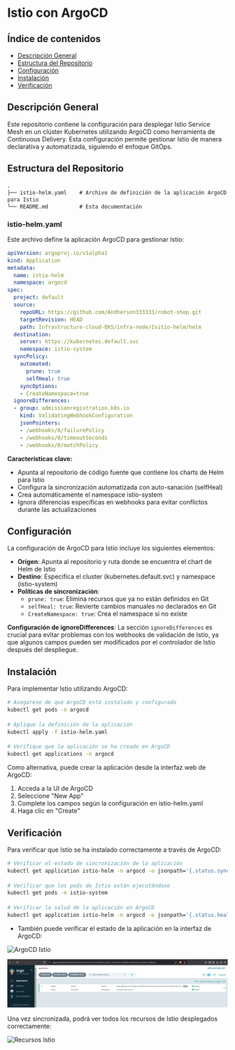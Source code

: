 # Istio con ArgoCD

## Índice de contenidos
* [Descripción General](#descripcion)
* [Estructura del Repositorio](#estructura)
* [Configuración](#configuracion)
* [Instalación](#instalacion)
* [Verificación](#verificacion)

<a name="descripcion"></a>
## Descripción General
Este repositorio contiene la configuración para desplegar Istio Service Mesh en un clúster Kubernetes utilizando ArgoCD como herramienta de Continuous Delivery. Esta configuración permite gestionar Istio de manera declarativa y automatizada, siguiendo el enfoque GitOps.

<a name="estructura"></a>
## Estructura del Repositorio
```
.
├── istio-helm.yaml    # Archivo de definición de la aplicación ArgoCD para Istio
└── README.md          # Esta documentación
```

### istio-helm.yaml
Este archivo define la aplicación ArgoCD para gestionar Istio:

```yaml
apiVersion: argoproj.io/v1alpha1
kind: Application
metadata:
  name: istio-helm
  namespace: argocd
spec:
  project: default
  source:
    repoURL: https://github.com/Andherson333333/robot-shop.git
    targetRevision: HEAD
    path: Infrastructure-cloud-EKS/infra-node/Isitio-helm/helm
  destination:
    server: https://kubernetes.default.svc
    namespace: istio-system
  syncPolicy:
    automated:
      prune: true
      selfHeal: true
    syncOptions:
    - CreateNamespace=true
  ignoreDifferences:
  - group: admissionregistration.k8s.io
    kind: ValidatingWebhookConfiguration
    jsonPointers:
    - /webhooks/0/failurePolicy
    - /webhooks/0/timeoutSeconds
    - /webhooks/0/matchPolicy
```

**Características clave:**
- Apunta al repositorio de código fuente que contiene los charts de Helm para Istio
- Configura la sincronización automatizada con auto-sanación (selfHeal)
- Crea automáticamente el namespace istio-system
- Ignora diferencias específicas en webhooks para evitar conflictos durante las actualizaciones

<a name="configuracion"></a>
## Configuración

La configuración de ArgoCD para Istio incluye los siguientes elementos:

- **Origen**: Apunta al repositorio y ruta donde se encuentra el chart de Helm de Istio
- **Destino**: Especifica el cluster (kubernetes.default.svc) y namespace (istio-system)
- **Políticas de sincronización**:
  - `prune: true`: Elimina recursos que ya no están definidos en Git
  - `selfHeal: true`: Revierte cambios manuales no declarados en Git
  - `CreateNamespace: true`: Crea el namespace si no existe

**Configuración de ignoreDifferences**:
La sección `ignoreDifferences` es crucial para evitar problemas con los webhooks de validación de Istio, ya que algunos campos pueden ser modificados por el controlador de Istio después del despliegue.

<a name="instalacion"></a>
## Instalación

Para implementar Istio utilizando ArgoCD:

```bash
# Asegúrese de que ArgoCD está instalado y configurado
kubectl get pods -n argocd

# Aplique la definición de la aplicación
kubectl apply -f istio-helm.yaml

# Verifique que la aplicación se ha creado en ArgoCD
kubectl get applications -n argocd
```

Como alternativa, puede crear la aplicación desde la interfaz web de ArgoCD:

1. Acceda a la UI de ArgoCD
2. Seleccione "New App"
3. Complete los campos según la configuración en istio-helm.yaml
4. Haga clic en "Create"

<a name="verificacion"></a>
## Verificación

Para verificar que Istio se ha instalado correctamente a través de ArgoCD:

```bash
# Verificar el estado de sincronización de la aplicación
kubectl get application istio-helm -n argocd -o jsonpath='{.status.sync.status}'

# Verificar que los pods de Istio están ejecutándose
kubectl get pods -n istio-system

# Verificar la salud de la aplicación en ArgoCD
kubectl get application istio-helm -n argocd -o jsonpath='{.status.health.status}'
```

- También puede verificar el estado de la aplicación en la interfaz de ArgoCD:

![ArgoCD Istio](https://github.com/Andherson333333/robot-shop/blob/master/Infrastructure-cloud-EKS/infra-node/Isitio-helm/imagenes/istio-argocd.png)

![Arquitectura](https://github.com/Andherson333333/robot-shop/blob/master/Infrastructure-cloud-EKS/infra-node/Isitio-helm/imagenes/istio-2.png)


Una vez sincronizada, podrá ver todos los recursos de Istio desplegados correctamente:

![Recursos Istio](https://github.com/Andherson333333/robot-shop/blob/master/Infrastructure-cloud-EKS/infra-node/Isitio-helm/imagenes/istio-resources.png)





